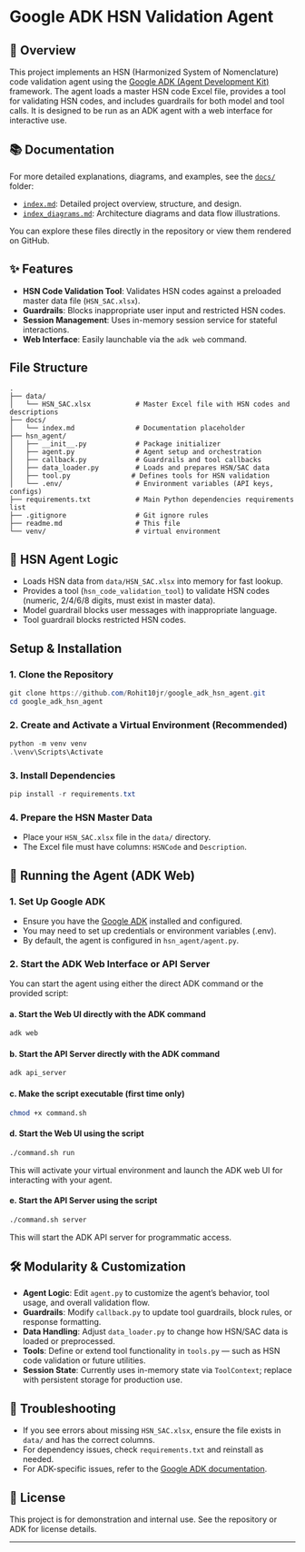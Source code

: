 # Google ADK HSN Validation Agent

## 📝 Overview
This project implements an HSN (Harmonized System of Nomenclature) code validation agent using the [Google ADK (Agent Development Kit)](https://github.com/google/adk-python) framework. The agent loads a master HSN code Excel file, provides a tool for validating HSN codes, and includes guardrails for both model and tool calls. It is designed to be run as an ADK agent with a web interface for interactive use.

## 📚 Documentation

For more detailed explanations, diagrams, and examples, see the [`docs/`](./docs) folder:

- [`index.md`](./docs/index.md): Detailed project overview, structure, and design.
- [`index_diagrams.md`](./docs/index_diagrams.md): Architecture diagrams and data flow illustrations.

You can explore these files directly in the repository or view them rendered on GitHub.

## ✨ Features
- **HSN Code Validation Tool**: Validates HSN codes against a preloaded master data file (`HSN_SAC.xlsx`).
- **Guardrails**: Blocks inappropriate user input and restricted HSN codes.
- **Session Management**: Uses in-memory session service for stateful interactions.
- **Web Interface**: Easily launchable via the `adk web` command.

## File Structure
```
.
├── data/
│   └── HSN_SAC.xlsx           # Master Excel file with HSN codes and descriptions
├── docs/
│   └── index.md               # Documentation placeholder
├── hsn_agent/
│   ├── __init__.py            # Package initializer
│   ├── agent.py               # Agent setup and orchestration
│   ├── callback.py            # Guardrails and tool callbacks
│   ├── data_loader.py         # Loads and prepares HSN/SAC data
│   ├── tool.py               # Defines tools for HSN validation
│   └── .env/                  # Environment variables (API keys, configs)
├── requirements.txt           # Main Python dependencies requirements list
├── .gitignore                 # Git ignore rules
├── readme.md                  # This file
└── venv/                      # virtual environment
```

## 🧠 HSN Agent Logic
- Loads HSN data from `data/HSN_SAC.xlsx` into memory for fast lookup.
- Provides a tool (`hsn_code_validation_tool`) to validate HSN codes (numeric, 2/4/6/8 digits, must exist in master data).
- Model guardrail blocks user messages with inappropriate language.
- Tool guardrail blocks restricted HSN codes.

## Setup & Installation

### 1. Clone the Repository
```powershell
git clone https://github.com/Rohit10jr/google_adk_hsn_agent.git
cd google_adk_hsn_agent
```

### 2. Create and Activate a Virtual Environment (Recommended)
```powershell
python -m venv venv
.\venv\Scripts\Activate
```

### 3. Install Dependencies
```powershell
pip install -r requirements.txt
```

### 4. Prepare the HSN Master Data
- Place your `HSN_SAC.xlsx` file in the `data/` directory.
- The Excel file must have columns: `HSNCode` and `Description`.

## 🚀 Running the Agent (ADK Web)

### 1. Set Up Google ADK
- Ensure you have the [Google ADK](https://github.com/google/adk-python) installed and configured.
- You may need to set up credentials or environment variables (.env).
- By default, the agent is configured in `hsn_agent/agent.py`.

### 2. Start the ADK Web Interface or API Server
You can start the agent using either the direct ADK command or the provided script:

#### a. Start the Web UI directly with the ADK command
```bash
adk web
```
#### b. Start the API Server directly with the ADK command
```bash
adk api_server
```

#### c. Make the script executable (first time only)
```bash
chmod +x command.sh
```

#### d. Start the Web UI using the script
```bash
./command.sh run
```
This will activate your virtual environment and launch the ADK web UI for interacting with your agent.

#### e. Start the API Server using the script
```bash
./command.sh server
```
This will start the ADK API server for programmatic access.



## 🛠️ Modularity & Customization
- **Agent Logic**: Edit `agent.py` to customize the agent’s behavior, tool usage, and overall validation flow.
- **Guardrails**: Modify `callback.py` to update tool guardrails, block rules, or response formatting.
- **Data Handling**: Adjust `data_loader.py` to change how HSN/SAC data is loaded or preprocessed.
- **Tools**: Define or extend tool functionality in `tools.py` — such as HSN code validation or future utilities.
- **Session State**: Currently uses in-memory state via `ToolContext`; replace with persistent storage for production use.

## 🐞 Troubleshooting
- If you see errors about missing `HSN_SAC.xlsx`, ensure the file exists in `data/` and has the correct columns.
- For dependency issues, check `requirements.txt` and reinstall as needed.
- For ADK-specific issues, refer to the [Google ADK documentation](https://github.com/google/adk-python).

## 📄 License
This project is for demonstration and internal use. See the repository or ADK for license details.

---